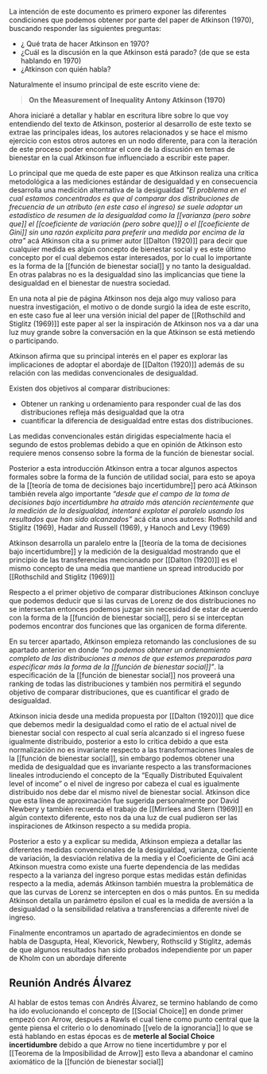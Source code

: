 La intención de este documento es primero exponer las diferentes condiciones que podemos obtener por parte del paper de Atkinson (1970), buscando responder las siguientes preguntas:

- ¿ Qué trata de hacer Atkinson en 1970?
- ¿Cuál es la discusión en la que Atkinson está parado? (de que se esta hablando en 1970)
- ¿Atkinson con quién habla?

Naturalmente el insumo principal de este escrito viene de:

> **On the Measurement of Inequality
> Antony Atkinson (1970)**

Ahora iniciaré a detallar y hablar en escritura libre sobre lo que voy entendiendo del texto de Atkinson, posterior al desarrollo de este texto se extrae las principales ideas, los autores relacionados y se hace el mismo ejercicio con estos otros autores en un nodo diferente, para con la iteración de este proceso poder encontrar el core de la discusión en temas de bienestar en la cual Atkinson fue influenciado a escribir este paper.

Lo principal que me queda de este paper es que Atkinson realiza una crítica metodológica a las mediciones estándar de desigualdad y en consecuencia desarrolla una medición alternativa de la desigualdad *"El problema en el cual estamos concentrados es que al comparar dos distribuciones de frecuencia de un atributo (en este caso el ingreso) se suele adoptar un estadístico de resumen de la desigualdad como la [[varianza (pero sobre que]] el [[coeficiente de variación (pero sobre que)]] o el [[coeficiente de Gini]] sin una razón explícita para preferir una medida por encima de la otra"* acá Atkinson cita a su primer autor [[Dalton (1920)]] para decir que cualquier medida es algún concepto de bienestar social y es este último concepto por el cual debemos estar interesados, por lo cual lo importante es la forma de la [[función de bienestar social]] y no tanto la desigualdad. En otras palabras no es la desigualdad sino las implicancias que tiene la desigualdad en el bienestar de nuestra sociedad.

En una nota al pie de página Atkinson nos deja algo muy valioso para nuestra investigación, el motivo o de donde surgió la idea de este escrito, en este caso fue al leer una versión inicial del paper de [[Rothschild and Stiglitz (1969)]] este paper al ser la inspiración de Atkinson nos va a dar una luz muy grande sobre la conversación en la que Atkinson se está metiendo o participando. 

Atkinson afirma que su principal interés en el paper es explorar las implicaciones de adoptar el abordaje de [[Dalton (1920)]] además de su relación con las medidas convencionales de desigualdad.

Existen dos objetivos al comparar distribuciones:

- Obtener un ranking u ordenamiento para responder cual de las dos distribuciones refleja más desigualdad que la otra
- cuantificar la diferencia de desigualdad entre estas dos distribuciones.

Las medidas convencionales están dirigidas especialmente hacia el segundo de estos problemas debido a que en opinión de Atkinson esto requiere menos consenso sobre la forma de la función de bienestar social.

Posterior a esta introducción Atkinson entra a tocar algunos aspectos formales sobre la forma de la función de utilidad social, para esto se apoya de la [[teoría de toma de decisiones bajo incertidumbre]] pero acá Atkinson también revela algo importante *“desde que el campo de la toma de decisiones bajo incertidumbre ha atraído más atención recientemente que la medición de la desigualdad, intentaré explotar el paralelo usando los resultados que han sido alcanzados”* acá cita unos autores: Rothschild and Stiglitz (1969), Hadar and Russell (1969), y Hanoch and Levy (1969)

Atkinson desarrolla un paralelo entre la [[teoría de la toma de decisiones bajo incertidumbre]] y la medición de la desigualdad mostrando que el principio de las transferencias mencionado por [[Dalton (1920)]] es el mismo concepto de una media que mantiene un spread introducido por [[Rothschild and Stiglitz (1969)]]

Respecto a el primer objetivo de comparar distribuciones Atkinson concluye que podemos deducir que si las curvas de Lorenz de dos distribuciones no se intersectan entonces podemos juzgar sin necesidad de estar de acuerdo con la forma de la [[función de bienestar social]], pero si se interceptan podemos encontrar dos funciones que las organicen de forma diferente.

En su tercer apartado, Atkinson empieza retomando las conclusiones de su apartado anterior en donde *“no podemos obtener un ordenamiento completo de las distribuciones a menos de que estemos preparados para especificar más la forma de la [[función de bienestar social]]”*. la especificación de la [[función de bienestar social]] nos proveerá una ranking de todas las distribuciones y también nos permitirá el segundo objetivo de comparar distribuciones, que es cuantificar el grado de desigualdad.

Atkinson inicia desde una medida propuesta por [[Dalton (1920)]] que dice que debemos medir la desigualdad como el ratio de el actual nivel de bienestar social con respecto al cual sería alcanzado si el ingreso fuese igualmente distribuido, posterior a esto lo critica debido a que esta normalización no es invariante respecto a las transformaciones lineales de la [[función de bienestar social]], sin embargo podemos obtener una medida de desigualdad que es invariante respecto a las transformaciones lineales introduciendo el concepto de la “Equally Distributed Equivalent level of income” o el nivel de ingreso por cabeza el cual es igualmente distribuido nos debe dar el mismo nivel de bienestar social. Atkinson dice que esta línea de aproximación fue sugerida personalmente por David Newbery y también recuerda el trabajo de [[Mirrlees and Stern (1969)]] en algún contexto diferente, esto nos da una luz de cual pudieron ser las inspiraciones de Atkinson respecto a su medida propia.

Posterior a esto y a explicar su medida, Atkinson empieza a detallar las diferentes medidas convencionales de la desigualdad, varianza, coeficiente de variación, la desviación relativa de la media y el Coeficiente de Gini acá Atkinson muestra como existe una fuerte dependencia de las medidas respecto a la varianza del ingreso porque estas medidas están definidas respecto a la media, además Atkinson también muestra la problemática de que las curvas de Lorenz se intercepten en dos o más puntos. En su medida Atkinson detalla un parámetro épsilon el cual es la medida de aversión a la desigualdad o la sensibilidad relativa a transferencias a diferente nivel de ingreso.

Finalmente encontramos un apartado de agradecimientos en donde se habla de Dasgupta, Heal, Klevorick, Newbery, Rothscild y Stiglitz, además de que algunos resultados han sido probados independiente por un paper de Kholm con un abordaje diferente

## Reunión Andrés Álvarez

Al hablar de estos temas con Andrés Álvarez, se termino hablando de como ha ido evolucionando el concepto de [[Social Choice]] en donde primer empezó con Arrow, después a Rawls el cual tiene como punto central que la gente piensa el criterio o lo denominado [[velo de la ignorancia]] lo que se está hablando en estas épocas es de **meterle al Social Choice incertidumbre** debido a que Arrow no tiene incertidumbre y por el [[Teorema de la Imposibilidad de Arrow]] esto lleva a abandonar el camino axiomático de la [[función de bienestar social]]
